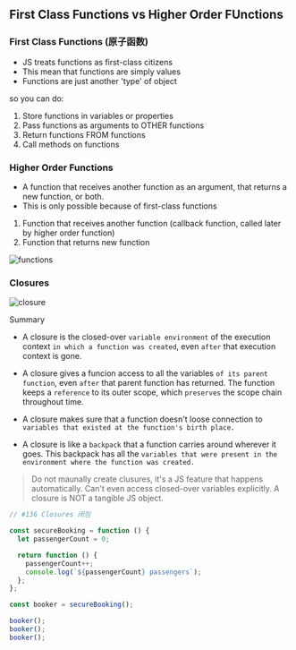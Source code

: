 ## First Class Functions vs Higher Order FUnctions

### First Class Functions (原子函数)

- JS treats functions as first-class citizens
- This mean that functions are simply values
- Functions are just another 'type' of object

so you can do:

1. Store functions in variables or properties
2. Pass functions as arguments to OTHER functions
3. Return functions FROM functions
4. Call methods on functions

### Higher Order Functions

- A function that receives another function as an argument, that returns a new function, or both.
- This is only possible because of first-class functions

1. Function that receives another function (callback function, called later by higher order function)
2. Function that returns new function

![functions](https://imgbed-bucket-1251971143.cos.ap-guangzhou.myqcloud.com/./1613756036726-functions.png)

### Closures

![closure](https://imgbed-bucket-1251971143.cos.ap-guangzhou.myqcloud.com/./1614514017769-closure.jpeg)

Summary

- A closure is the closed-over `variable environment` of the execution context `in which a function was created`, even `after` that execution context is gone.

- A closure gives a funcion access to all the variables `of its parent function`, even `after` that parent function has returned. The function keeps a `reference` to its outer scope, which `preserves` the scope chain throughout time.

- A closure makes sure that a function doesn't loose connection to `variables that existed at the function's birth place.`

- A closure is like a `backpack` that a function carries around wherever it goes. This backpack has all the `variables that were present in the environment where the function was created.`

> Do not maunally create clusures, it's a JS feature that happens automatically. Can't even access closed-over variables explicitly. A closure is NOT a tangible JS object.

```js
// #136 Closures 闭包

const secureBooking = function () {
  let passengerCount = 0;

  return function () {
    passengerCount++;
    console.log(`${passengerCount} passengers`);
  };
};

const booker = secureBooking();

booker();
booker();
booker();
```
